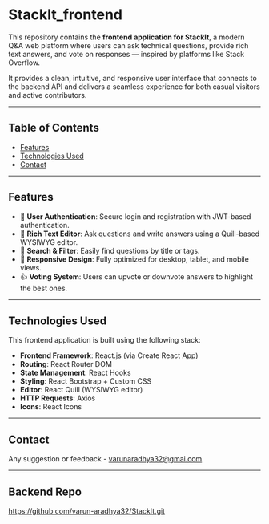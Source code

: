 # StackIt_frontend

This repository contains the **frontend application for StackIt**, a modern Q&A web platform where users can ask technical questions, provide rich text answers, and vote on responses — inspired by platforms like Stack Overflow.

It provides a clean, intuitive, and responsive user interface that connects to the backend API and delivers a seamless experience for both casual visitors and active contributors.

---

## Table of Contents

- [Features](#features)
- [Technologies Used](#technologies-used)
- [Contact](#contact)

---

## Features

- 🔐 **User Authentication**: Secure login and registration with JWT-based authentication.
- 📝 **Rich Text Editor**: Ask questions and write answers using a Quill-based WYSIWYG editor.
- 🧠 **Search & Filter**: Easily find questions by title or tags.
- 📱 **Responsive Design**: Fully optimized for desktop, tablet, and mobile views.
- 👍 **Voting System**: Users can upvote or downvote answers to highlight the best ones.

---

## Technologies Used

This frontend application is built using the following stack:

- **Frontend Framework**: React.js (via Create React App)
- **Routing**: React Router DOM
- **State Management**: React Hooks
- **Styling**: React Bootstrap + Custom CSS
- **Editor**: React Quill (WYSIWYG editor)
- **HTTP Requests**: Axios
- **Icons**: React Icons

---

## Contact

Any suggestion or feedback - varunaradhya32@gmai.com

---

## Backend Repo

https://github.com/varun-aradhya32/StackIt.git
